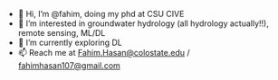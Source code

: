 - 👋 Hi, I’m @fahim, doing my phd at CSU CIVE
- 👀 I’m interested in groundwater hydrology (all hydrology actually!!), remote sensing, ML/DL
- 🌱 I’m currently exploring DL
- 📫 Reach me at Fahim.Hasan@colostate.edu / fahimhasan107@gmail.com

<!---
mdfahimhasan/mdfahimhasan is a ✨ special ✨ repository because its `README.md` (this file) appears on your GitHub profile.
You can click the Preview link to take a look at your changes.
--->
